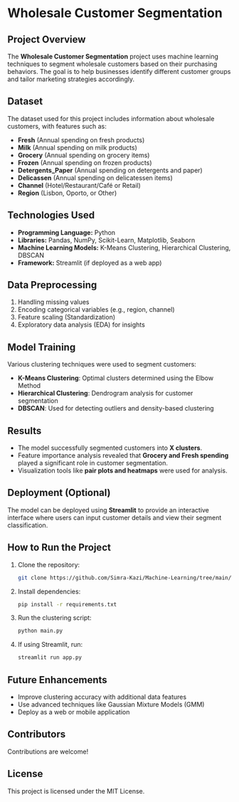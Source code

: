 # Wholesale Customer Segmentation

## Project Overview
The **Wholesale Customer Segmentation** project uses machine learning techniques to segment wholesale customers based on their purchasing behaviors. The goal is to help businesses identify different customer groups and tailor marketing strategies accordingly.

## Dataset
The dataset used for this project includes information about wholesale customers, with features such as:
- **Fresh** (Annual spending on fresh products)
- **Milk** (Annual spending on milk products)
- **Grocery** (Annual spending on grocery items)
- **Frozen** (Annual spending on frozen products)
- **Detergents_Paper** (Annual spending on detergents and paper)
- **Delicassen** (Annual spending on delicatessen items)
- **Channel** (Hotel/Restaurant/Café or Retail)
- **Region** (Lisbon, Oporto, or Other)

## Technologies Used
- **Programming Language:** Python
- **Libraries:** Pandas, NumPy, Scikit-Learn, Matplotlib, Seaborn
- **Machine Learning Models:** K-Means Clustering, Hierarchical Clustering, DBSCAN
- **Framework:** Streamlit (if deployed as a web app)

## Data Preprocessing
1. Handling missing values
2. Encoding categorical variables (e.g., region, channel)
3. Feature scaling (Standardization)
4. Exploratory data analysis (EDA) for insights

## Model Training
Various clustering techniques were used to segment customers:
- **K-Means Clustering**: Optimal clusters determined using the Elbow Method
- **Hierarchical Clustering**: Dendrogram analysis for customer segmentation
- **DBSCAN**: Used for detecting outliers and density-based clustering

## Results
- The model successfully segmented customers into **X clusters**.
- Feature importance analysis revealed that **Grocery and Fresh spending** played a significant role in customer segmentation.
- Visualization tools like **pair plots and heatmaps** were used for analysis.

## Deployment (Optional)
The model can be deployed using **Streamlit** to provide an interactive interface where users can input customer details and view their segment classification.

## How to Run the Project
1. Clone the repository:
   ```bash
   git clone https://github.com/Simra-Kazi/Machine-Learning/tree/main/Wholesale%20Customer%20Project
   ```
2. Install dependencies:
   ```bash
   pip install -r requirements.txt
   ```
3. Run the clustering script:
   ```bash
   python main.py
   ```
4. If using Streamlit, run:
   ```bash
   streamlit run app.py
   ```

## Future Enhancements
- Improve clustering accuracy with additional data features
- Use advanced techniques like Gaussian Mixture Models (GMM)
- Deploy as a web or mobile application

## Contributors
Contributions are welcome! 
## License
This project is licensed under the MIT License.


